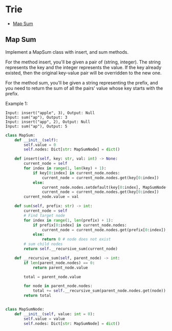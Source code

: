 # Trie

* [Map Sum](#map-sum)

## Map Sum

Implement a MapSum class with insert, and sum methods.

For the method insert, you'll be given a pair of (string, integer). The string represents the key and the integer
represents the value. If the key already existed, then the original key-value pair will be overridden to the new one.

For the method sum, you'll be given a string representing the prefix, and you need to return the sum of all the pairs'
value whose key starts with the prefix.

Example 1:

```text
Input: insert("apple", 3), Output: Null
Input: sum("ap"), Output: 3
Input: insert("app", 2), Output: Null
Input: sum("ap"), Output: 5
```

```python
class MapSum:
    def __init__(self):
        self.value = 0
        self.nodes: Dict[str: MapSumNode] = dict()

    def insert(self, key: str, val: int) -> None:
        current_node = self
        for index in range(1, len(key) + 1):
            if key[0:index] in current_node.nodes:
                current_node = current_node.nodes.get(key[0:index])
            else:
                current_node.nodes.setdefault(key[0:index], MapSumNode())
                current_node = current_node.nodes.get(key[0:index])
        current_node.value = val

    def sum(self, prefix: str) -> int:
        current_node = self
        # Find target node
        for index in range(1, len(prefix) + 1):
            if prefix[0:index] in current_node.nodes:
                current_node = current_node.nodes.get(prefix[0:index])
            else:
                return 0 # node does not exist
        # sum child nodes
        return self.__recursive_sum(current_node)

    def __recursive_sum(self, parent_node) -> int:
        if len(parent_node.nodes) == 0:
            return parent_node.value

        total = parent_node.value

        for node in parent_node.nodes:
            total += self.__recursive_sum(parent_node.nodes.get(node))
        return total


class MapSumNode:
    def __init__(self, value: int = 0):
        self.value = value
        self.nodes: Dict[str: MapSumNode] = dict()
```